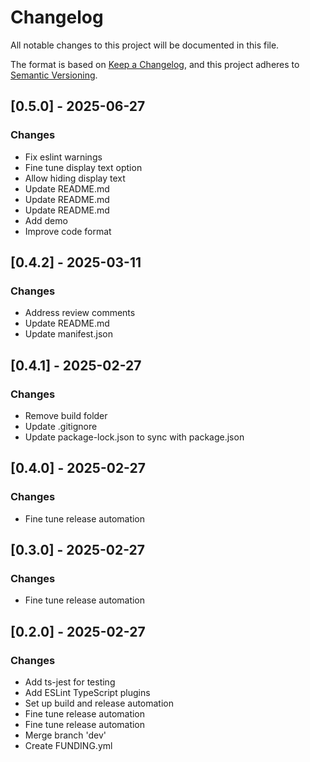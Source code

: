 # Changelog

All notable changes to this project will be documented in this file.

The format is based on [Keep a Changelog](https://keepachangelog.com/en/1.0.0/),
and this project adheres to [Semantic Versioning](https://semver.org/spec/v2.0.0.html).







## [0.5.0] - 2025-06-27

### Changes

- Fix eslint warnings
- Fine tune display text option
- Allow hiding display text
- Update README.md
- Update README.md
- Update README.md
- Add demo
- Improve code format

## [0.4.2] - 2025-03-11

### Changes

- Address review comments
- Update README.md
- Update manifest.json

## [0.4.1] - 2025-02-27

### Changes

- Remove build folder
- Update .gitignore
- Update package-lock.json to sync with package.json

## [0.4.0] - 2025-02-27

### Changes

- Fine tune release automation

## [0.3.0] - 2025-02-27

### Changes

- Fine tune release automation

## [0.2.0] - 2025-02-27

### Changes

- Add ts-jest for testing
- Add ESLint TypeScript plugins
- Set up build and release automation
- Fine tune release automation
- Fine tune release automation
- Merge branch 'dev'
- Create FUNDING.yml


